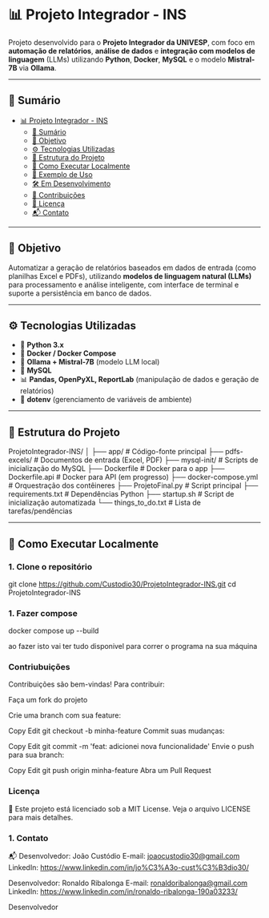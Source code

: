 # 📊 Projeto Integrador - INS

Projeto desenvolvido para o **Projeto Integrador da UNIVESP**, com foco em **automação de relatórios**, **análise de dados** e **integração com modelos de linguagem** (LLMs) utilizando **Python**, **Docker**, **MySQL** e o modelo **Mistral-7B** via **Ollama**.

---

## 📌 Sumário

- [📊 Projeto Integrador - INS](#-projeto-integrador---ins)
  - [📌 Sumário](#-sumário)
  - [🧠 Objetivo](#-objetivo)
  - [⚙️ Tecnologias Utilizadas](#️-tecnologias-utilizadas)
  - [📁 Estrutura do Projeto](#-estrutura-do-projeto)
  - [🚀 Como Executar Localmente](#-como-executar-localmente)
  - [📎 Exemplo de Uso](#-exemplo-de-uso)
  - [🛠️ Em Desenvolvimento](#️-em-desenvolvimento)
  - [🤝 Contribuições](#-contribuições)
  - [🧾 Licença](#-licença)
  - [📬 Contato](#-contato)

---

## 🧠 Objetivo

Automatizar a geração de relatórios baseados em dados de entrada (como planilhas Excel e PDFs), utilizando **modelos de linguagem natural (LLMs)** para processamento e análise inteligente, com interface de terminal e suporte a persistência em banco de dados.

---

## ⚙️ Tecnologias Utilizadas

- 🐍 **Python 3.x**
- 🐳 **Docker / Docker Compose**
- 🧠 **Ollama + Mistral-7B** (modelo LLM local)
- 🐬 **MySQL**
- 📊 **Pandas, OpenPyXL, ReportLab** (manipulação de dados e geração de relatórios)
- 🔐 **dotenv** (gerenciamento de variáveis de ambiente)

---

## 📁 Estrutura do Projeto

ProjetoIntegrador-INS/
│
├── app/ # Código-fonte principal
├── pdfs-excels/ # Documentos de entrada (Excel, PDF)
├── mysql-init/ # Scripts de inicialização do MySQL
├── Dockerfile # Docker para o app
├── Dockerfile.api # Docker para API (em progresso)
├── docker-compose.yml # Orquestração dos contêineres
├── ProjetoFinal.py # Script principal
├── requirements.txt # Dependências Python
├── startup.sh # Script de inicialização automatizada
└── things_to_do.txt # Lista de tarefas/pendências


---

## 🚀 Como Executar Localmente

### 1. Clone o repositório


git clone https://github.com/Custodio30/ProjetoIntegrador-INS.git
cd ProjetoIntegrador-INS

### 1. Fazer compose 

docker compose up --build

ao fazer isto vai ter tudo disponivel para correr o programa na sua máquina

### Contriubuições

Contribuições são bem-vindas! Para contribuir:

Faça um fork do projeto

Crie uma branch com sua feature:


Copy
Edit
git checkout -b minha-feature
Commit suas mudanças:


Copy
Edit
git commit -m 'feat: adicionei nova funcionalidade'
Envie o push para sua branch:


Copy
Edit
git push origin minha-feature
Abra um Pull Request

### Licença
🧾 
Este projeto está licenciado sob a MIT License. Veja o arquivo LICENSE para mais detalhes.

### 1. Contato
📬 
Desenvolvedor: João Custódio
E-mail: joaocustodio30@gmail.com
LinkedIn: https://www.linkedin.com/in/jo%C3%A3o-cust%C3%B3dio30/

Desenvolvedor: Ronaldo Ribalonga
E-mail: ronaldoribalonga@gmail.com
LinkedIn: https://www.linkedin.com/in/ronaldo-ribalonga-190a03233/ 

Desenvolvedor